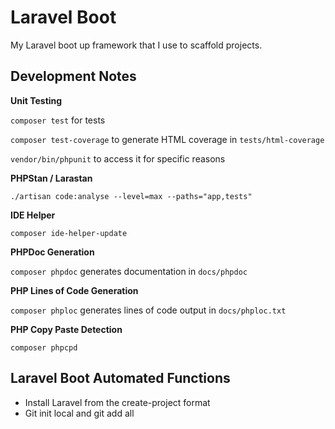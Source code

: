 # Laravel Boot

My Laravel boot up framework that I use to scaffold projects.

## Development Notes

**Unit Testing**

`composer test` for tests

`composer test-coverage` to generate HTML coverage in `tests/html-coverage`

`vendor/bin/phpunit` to access it for specific reasons

**PHPStan / Larastan**

`./artisan code:analyse --level=max --paths="app,tests"`

**IDE Helper**

`composer ide-helper-update`

**PHPDoc Generation**

`composer phpdoc` generates documentation in `docs/phpdoc`

**PHP Lines of Code Generation**

`composer phploc` generates lines of code output in `docs/phploc.txt`

**PHP Copy Paste Detection**

`composer phpcpd` 

## Laravel Boot Automated Functions

- Install Laravel from the create-project format
- Git init local and git add all
